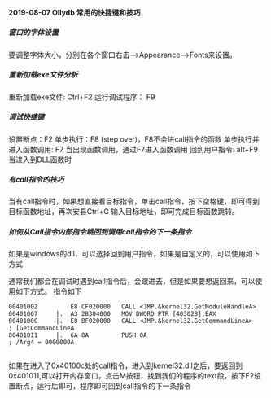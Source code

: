 #### 2019-08-07 Ollydb 常用的快捷键和技巧


##### 窗口的字体设置
要调整字体大小，分别在各个窗口右击-->Appearance-->Fonts来设置。

##### 重新加载exe文件分析
重新加载exe文件: Ctrl+F2
运行调试程序： F9


##### 调试快捷键

设置断点：F2
单步执行：F8 (step over)，F8不会进call指令的函数
单步执行并进入函数调用: F7 当出现函数调用，通过F7进入函数调用
回到用户指令: alt+F9 当进入到DLL函数时


##### 有call指令的技巧

当有call指令时，如果想直接看目标指令，单击call指令，按下空格键，即可得到目标函数地址，再次安县Ctrl+G 输入目标地址，即可完成目标函数跳转。


##### 如何从Call指令内部指令跳回到调用call指令的下一条指令

如果是windows的dll，可以选择回到用户指令，如果是自定义的，可以使用如下方式

通常我们都会在调试时遇到call指令后，会跟进去，但是如果要想返回来，可以使用如下方式。
指令如下
```
00401002         E8 CF020000   CALL <JMP.&kernel32.GetModuleHandleA>
00401007     |.  A3 28304000   MOV DWORD PTR [403028],EAX
0040100C     |.  E8 BF020000   CALL <JMP.&kernel32.GetCommandLineA>     ; [GetCommandLineA
00401011     |.  6A 0A         PUSH 0A                                  ; /Arg4 = 0000000A


```
如果在进入了0x40100c处的call指令，进入到kernel32.dll之后，要返回到0x401011,可以打开内存窗口，点击M按钮，找到我们的程序的text段，按下F2设置断点，运行后即可，程序即可回到call指令的下一条指令


